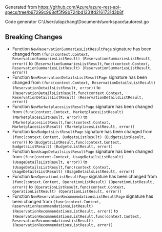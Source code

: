 
Generated from https://github.com/Azure/azure-rest-api-specs/tree/b97299c968df5f99b724bd1231fd2161731d3b8f

Code generator C:\Users\dapzhang\Documents\workspace\autorest.go

## Breaking Changes

- Function `NewReservationSummariesListResultPage` signature has been changed from `(func(context.Context, ReservationSummariesListResult) (ReservationSummariesListResult, error))` to `(ReservationSummariesListResult,func(context.Context, ReservationSummariesListResult) (ReservationSummariesListResult, error))`
- Function `NewReservationDetailsListResultPage` signature has been changed from `(func(context.Context, ReservationDetailsListResult) (ReservationDetailsListResult, error))` to `(ReservationDetailsListResult,func(context.Context, ReservationDetailsListResult) (ReservationDetailsListResult, error))`
- Function `NewMarketplacesListResultPage` signature has been changed from `(func(context.Context, MarketplacesListResult) (MarketplacesListResult, error))` to `(MarketplacesListResult,func(context.Context, MarketplacesListResult) (MarketplacesListResult, error))`
- Function `NewBudgetsListResultPage` signature has been changed from `(func(context.Context, BudgetsListResult) (BudgetsListResult, error))` to `(BudgetsListResult,func(context.Context, BudgetsListResult) (BudgetsListResult, error))`
- Function `NewUsageDetailsListResultPage` signature has been changed from `(func(context.Context, UsageDetailsListResult) (UsageDetailsListResult, error))` to `(UsageDetailsListResult,func(context.Context, UsageDetailsListResult) (UsageDetailsListResult, error))`
- Function `NewOperationListResultPage` signature has been changed from `(func(context.Context, OperationListResult) (OperationListResult, error))` to `(OperationListResult,func(context.Context, OperationListResult) (OperationListResult, error))`
- Function `NewReservationRecommendationsListResultPage` signature has been changed from `(func(context.Context, ReservationRecommendationsListResult) (ReservationRecommendationsListResult, error))` to `(ReservationRecommendationsListResult,func(context.Context, ReservationRecommendationsListResult) (ReservationRecommendationsListResult, error))`

